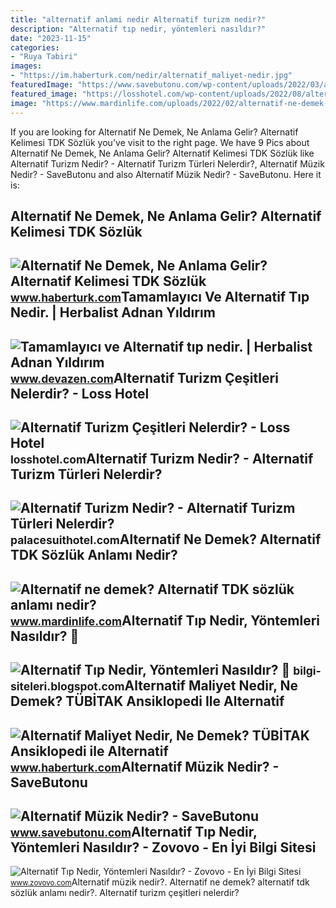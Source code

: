 ```yaml
---
title: "alternatif anlami nedir Alternatif turizm nedir?"
description: "Alternatif tıp nedir, yöntemleri nasıldır?"
date: "2023-11-15"
categories:
- "Ruya Tabiri"
images:
- "https://im.haberturk.com/nedir/alternatif_maliyet-nedir.jpg"
featuredImage: "https://www.savebutonu.com/wp-content/uploads/2022/03/alternatif-muzik-nedir-660x330.jpg"
featured_image: "https://losshotel.com/wp-content/uploads/2022/08/alternatif-turizm-nedir.jpg"
image: "https://www.mardinlife.com/uploads/2022/02/alternatif-ne-demek-alternatif-tdk-sozluk-anlami-nedir-152493.jpg?234234.234234"
---
```


If you are looking for Alternatif Ne Demek, Ne Anlama Gelir? Alternatif Kelimesi TDK Sözlük you've visit to the right page. We have 9 Pics about Alternatif Ne Demek, Ne Anlama Gelir? Alternatif Kelimesi TDK Sözlük like Alternatif Turizm Nedir? - Alternatif Turizm Türleri Nelerdir?, Alternatif Müzik Nedir? - SaveButonu and also Alternatif Müzik Nedir? - SaveButonu. Here it is:

Alternatif Ne Demek, Ne Anlama Gelir? Alternatif Kelimesi TDK Sözlük
--------------------------------------------------------------------

 ![Alternatif Ne Demek, Ne Anlama Gelir? Alternatif Kelimesi TDK Sözlük](https://im.haberturk.com/nedemek/alternatif-ne-demek.jpg) <small>www.haberturk.com</small>Tamamlayıcı Ve Alternatif Tıp Nedir. | Herbalist Adnan Yıldırım
---------------------------------------------------------------

 ![Tamamlayıcı ve Alternatif tıp nedir. | Herbalist Adnan Yıldırım](http://1.bp.blogspot.com/-40ZW1HuVLwg/VHgku7Uh8XI/AAAAAAAAK9s/zOYLwDky2eE/s1600/alternative-medicine-systems.jpg) <small>www.devazen.com</small>Alternatif Turizm Çeşitleri Nelerdir? - Loss Hotel
--------------------------------------------------

 ![Alternatif Turizm Çeşitleri Nelerdir? - Loss Hotel](https://losshotel.com/wp-content/uploads/2022/08/alternatif-turizm-nedir.jpg) <small>losshotel.com</small>Alternatif Turizm Nedir? - Alternatif Turizm Türleri Nelerdir?
--------------------------------------------------------------

 ![Alternatif Turizm Nedir? - Alternatif Turizm Türleri Nelerdir?](https://palacesuithotel.com/wp-content/uploads/2022/11/alternatif-turizm-nedir.jpg) <small>palacesuithotel.com</small>Alternatif Ne Demek? Alternatif TDK Sözlük Anlamı Nedir?
--------------------------------------------------------

 ![Alternatif ne demek? Alternatif TDK sözlük anlamı nedir?](https://www.mardinlife.com/uploads/2022/02/alternatif-ne-demek-alternatif-tdk-sozluk-anlami-nedir-152493.jpg?234234.234234) <small>www.mardinlife.com</small>Alternatif Tıp Nedir, Yöntemleri Nasıldır? 🌿
--------------------------------------------

 ![Alternatif Tıp Nedir, Yöntemleri Nasıldır? 🌿](https://www.zovovo.com/wp-content/uploads/2020/08/tamamlayıcı-tıp-alternatif-tıp-nedir-hangi-amaçlarla-uygulanır-min.jpg) <small>bilgi-siteleri.blogspot.com</small>Alternatif Maliyet Nedir, Ne Demek? TÜBİTAK Ansiklopedi Ile Alternatif
----------------------------------------------------------------------

 ![Alternatif Maliyet Nedir, Ne Demek? TÜBİTAK Ansiklopedi ile Alternatif](https://im.haberturk.com/nedir/alternatif_maliyet-nedir.jpg) <small>www.haberturk.com</small>Alternatif Müzik Nedir? - SaveButonu
------------------------------------

 ![Alternatif Müzik Nedir? - SaveButonu](https://www.savebutonu.com/wp-content/uploads/2022/03/alternatif-muzik-nedir-660x330.jpg) <small>www.savebutonu.com</small>Alternatif Tıp Nedir, Yöntemleri Nasıldır? - Zovovo - En İyi Bilgi Sitesi
-------------------------------------------------------------------------

 ![Alternatif Tıp Nedir, Yöntemleri Nasıldır? - Zovovo - En İyi Bilgi Sitesi](https://z6c4t4d8.rocketcdn.me/wp-content/uploads/2020/08/herbalizm-min.jpg) <small>www.zovovo.com</small>Alternatif müzik nedir?. Alternatif ne demek? alternatif tdk sözlük anlamı nedir?. Alternatif turizm çeşitleri nelerdir?
